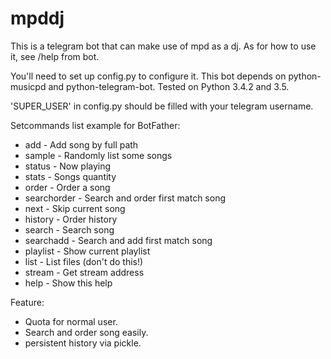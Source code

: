 mpddj
================================

This is a telegram bot that can make use of mpd as a dj. As for how to use it,
see /help from bot.

You'll need to set up config.py to configure it.
This bot depends on python-musicpd and python-telegram-bot.
Tested on Python 3.4.2 and 3.5.

'SUPER_USER' in config.py should be filled with your telegram username.

Setcommands list example for BotFather:

* add - Add song by full path
* sample - Randomly list some songs
* status - Now playing
* stats - Songs quantity
* order - Order a song
* searchorder - Search and order first match song
* next - Skip current song
* history - Order history
* search - Search song
* searchadd - Search and add first match song
* playlist - Show current playlist
* list - List files (don't do this!)
* stream - Get stream address
* help - Show this help


Feature:
* Quota for normal user.
* Search and order song easily.
* persistent history via pickle.
